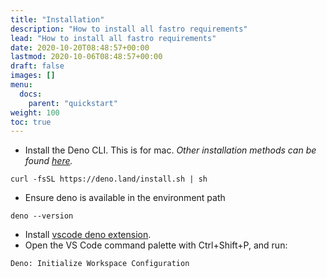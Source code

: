 ```yaml
---
title: "Installation"
description: "How to install all fastro requirements"
lead: "How to install all fastro requirements"
date: 2020-10-20T08:48:57+00:00
lastmod: 2020-10-06T08:48:57+00:00
draft: false
images: []
menu:
  docs:
    parent: "quickstart"
weight: 100
toc: true
---
```


- Install the Deno CLI. This is for mac. *Other installation methods can be found [here](https://deno.land/manual@main/getting_started/installation).*

```shell
curl -fsSL https://deno.land/install.sh | sh
```

- Ensure deno is available in the environment path

```shell
deno --version
```

- Install [vscode deno extension](https://marketplace.visualstudio.com/items?itemName=denoland.vscode-deno).
- Open the VS Code command palette with Ctrl+Shift+P, and run:

```shell
Deno: Initialize Workspace Configuration
```
